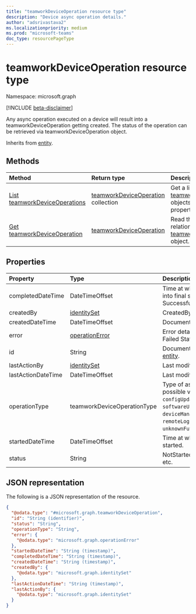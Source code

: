 ```yaml
---
title: "teamworkDeviceOperation resource type"
description: "Device async operation details."
author: "adsrivastava2"
ms.localizationpriority: medium
ms.prod: "microsoft-teams"
doc_type: resourcePageType
---
```


# teamworkDeviceOperation resource type

Namespace: microsoft.graph

[!INCLUDE [beta-disclaimer](../../includes/beta-disclaimer.md)]

Any async operation executed on a device will result into a teamworkDeviceOperation getting created. The status of the operation can be retrieved via teamworkDeviceOperation object.

Inherits from [entity](../resources/entity.md).

## Methods
|Method|Return type|Description|
|:---|:---|:---|
|[List teamworkDeviceOperations](../api/teamworkdeviceoperation-list.md)|[teamworkDeviceOperation](../resources/teamworkdeviceoperation.md) collection|Get a list of the [teamworkDeviceOperation](../resources/teamworkdeviceoperation.md) objects and their properties.|
|[Get teamworkDeviceOperation](../api/teamworkdeviceoperation-get.md)|[teamworkDeviceOperation](../resources/teamworkdeviceoperation.md)|Read the properties and relationships of a [teamworkDeviceOperation](../resources/teamworkdeviceoperation.md) object.|

## Properties
|Property|Type|Description|
|:---|:---|:---|
|completedDateTime|DateTimeOffset|Time at which the operation reached into final state: Successful/Failed/Canceled.|
|createdBy|[identitySet](../resources/identityset.md)|CreatedBy.|
|createdDateTime|DateTimeOffset|Document create time.|
|error|[operationError](../resources/operationerror.md)|Error details available only in case of Failed Status.|
|id|String|Document identifier. Inherited from [entity](../resources/entity.md).|
|lastActionBy|[identitySet](../resources/identityset.md)|Last modifiedby.|
|lastActionDateTime|DateTimeOffset|Last modified time.|
|operationType|teamworkDeviceOperationType|Type of async device operation. The possible values are: `deviceRestart`, `configUpdate`, `deviceDiagnostics`, `softwareUpdate`, `deviceManagementAgentConfigUpdate`, `remoteLogin`, `remoteLogout`, `unknownFutureValue`.|
|startedDateTime|DateTimeOffset|Time at which the operation was started.|
|status|String|NotStarted/Running/Succeeded/Failed etc.|


## JSON representation
The following is a JSON representation of the resource.
<!-- {
  "blockType": "resource",
  "keyProperty": "id",
  "@odata.type": "microsoft.graph.teamworkDeviceOperation",
  "baseType": "microsoft.graph.entity",
  "openType": false
}
-->
``` json
{
  "@odata.type": "#microsoft.graph.teamworkDeviceOperation",
  "id": "String (identifier)",
  "status": "String",
  "operationType": "String",
  "error": {
    "@odata.type": "microsoft.graph.operationError"
  },
  "startedDateTime": "String (timestamp)",
  "completedDateTime": "String (timestamp)",
  "createdDateTime": "String (timestamp)",
  "createdBy": {
    "@odata.type": "microsoft.graph.identitySet"
  },
  "lastActionDateTime": "String (timestamp)",
  "lastActionBy": {
    "@odata.type": "microsoft.graph.identitySet"
  }
}
```

